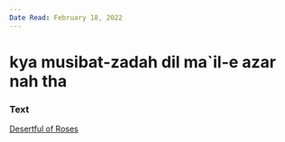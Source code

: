 ```yaml
---
Date Read: February 18, 2022
---
```


# kya musibat-zadah dil ma`il-e azar nah tha

### Text
[Desertful of Roses](http://www.columbia.edu/itc/mealac/pritchett/00garden/01c/0109/index_0109.html)

